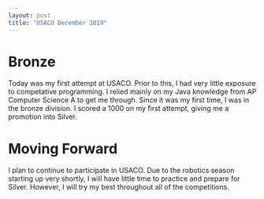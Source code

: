 ```yaml
---
layout: post
title: "USACO December 2019"
---
```


# Bronze

Today was my first attempt at USACO. Prior to this, I had very little exposure to competative programming. I relied mainly on my Java knowledge from AP Computer Science A to get me through. Since it was my first time, I was in the bronze division. I scored a 1000 on my first attempt, giving me a promotion into Silver.

# Moving Forward

I plan to continue to participate in USACO. Due to the robotics season starting up very shortly, I will have little time to practice and prepare for Silver. However, I will try my best throughout all of the competitions.
